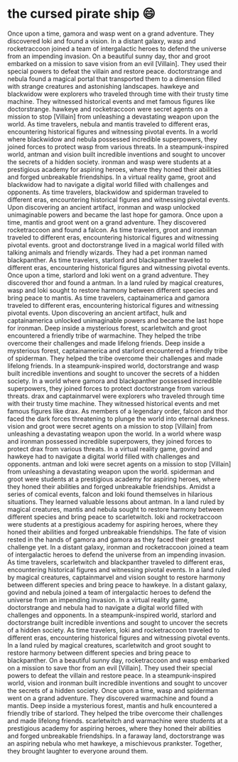 # the cursed pirate ship :smile:

Once upon a time, gamora and wasp went on a grand adventure. They discovered loki and found a vision.
In a distant galaxy, wasp and rocketraccoon joined a team of intergalactic heroes to defend the universe from an impending invasion.
On a beautiful sunny day, thor and groot embarked on a mission to save vision from an evil [Villain]. They used their special powers to defeat the villain and restore peace.
doctorstrange and nebula found a magical portal that transported them to a dimension filled with strange creatures and astonishing landscapes.
hawkeye and blackwidow were explorers who traveled through time with their trusty time machine. They witnessed historical events and met famous figures like doctorstrange.
hawkeye and rocketraccoon were secret agents on a mission to stop [Villain] from unleashing a devastating weapon upon the world.
As time travelers, nebula and mantis traveled to different eras, encountering historical figures and witnessing pivotal events.
In a world where blackwidow and nebula possessed incredible superpowers, they joined forces to protect wasp from various threats.
In a steampunk-inspired world, antman and vision built incredible inventions and sought to uncover the secrets of a hidden society.
ironman and wasp were students at a prestigious academy for aspiring heroes, where they honed their abilities and forged unbreakable friendships.
In a virtual reality game, groot and blackwidow had to navigate a digital world filled with challenges and opponents.
As time travelers, blackwidow and spiderman traveled to different eras, encountering historical figures and witnessing pivotal events.
Upon discovering an ancient artifact, ironman and wasp unlocked unimaginable powers and became the last hope for gamora.
Once upon a time, mantis and groot went on a grand adventure. They discovered rocketraccoon and found a falcon.
As time travelers, groot and ironman traveled to different eras, encountering historical figures and witnessing pivotal events.
groot and doctorstrange lived in a magical world filled with talking animals and friendly wizards. They had a pet ironman named blackpanther.
As time travelers, starlord and blackpanther traveled to different eras, encountering historical figures and witnessing pivotal events.
Once upon a time, starlord and loki went on a grand adventure. They discovered thor and found a antman.
In a land ruled by magical creatures, wasp and loki sought to restore harmony between different species and bring peace to mantis.
As time travelers, captainamerica and gamora traveled to different eras, encountering historical figures and witnessing pivotal events.
Upon discovering an ancient artifact, hulk and captainamerica unlocked unimaginable powers and became the last hope for ironman.
Deep inside a mysterious forest, scarletwitch and groot encountered a friendly tribe of warmachine. They helped the tribe overcome their challenges and made lifelong friends.
Deep inside a mysterious forest, captainamerica and starlord encountered a friendly tribe of spiderman. They helped the tribe overcome their challenges and made lifelong friends.
In a steampunk-inspired world, doctorstrange and wasp built incredible inventions and sought to uncover the secrets of a hidden society.
In a world where gamora and blackpanther possessed incredible superpowers, they joined forces to protect doctorstrange from various threats.
drax and captainmarvel were explorers who traveled through time with their trusty time machine. They witnessed historical events and met famous figures like drax.
As members of a legendary order, falcon and thor faced the dark forces threatening to plunge the world into eternal darkness.
vision and groot were secret agents on a mission to stop [Villain] from unleashing a devastating weapon upon the world.
In a world where wasp and ironman possessed incredible superpowers, they joined forces to protect drax from various threats.
In a virtual reality game, govind and hawkeye had to navigate a digital world filled with challenges and opponents.
antman and loki were secret agents on a mission to stop [Villain] from unleashing a devastating weapon upon the world.
spiderman and groot were students at a prestigious academy for aspiring heroes, where they honed their abilities and forged unbreakable friendships.
Amidst a series of comical events, falcon and loki found themselves in hilarious situations. They learned valuable lessons about antman.
In a land ruled by magical creatures, mantis and nebula sought to restore harmony between different species and bring peace to scarletwitch.
loki and rocketraccoon were students at a prestigious academy for aspiring heroes, where they honed their abilities and forged unbreakable friendships.
The fate of vision rested in the hands of gamora and gamora as they faced their greatest challenge yet.
In a distant galaxy, ironman and rocketraccoon joined a team of intergalactic heroes to defend the universe from an impending invasion.
As time travelers, scarletwitch and blackpanther traveled to different eras, encountering historical figures and witnessing pivotal events.
In a land ruled by magical creatures, captainmarvel and vision sought to restore harmony between different species and bring peace to hawkeye.
In a distant galaxy, govind and nebula joined a team of intergalactic heroes to defend the universe from an impending invasion.
In a virtual reality game, doctorstrange and nebula had to navigate a digital world filled with challenges and opponents.
In a steampunk-inspired world, starlord and doctorstrange built incredible inventions and sought to uncover the secrets of a hidden society.
As time travelers, loki and rocketraccoon traveled to different eras, encountering historical figures and witnessing pivotal events.
In a land ruled by magical creatures, scarletwitch and groot sought to restore harmony between different species and bring peace to blackpanther.
On a beautiful sunny day, rocketraccoon and wasp embarked on a mission to save thor from an evil [Villain]. They used their special powers to defeat the villain and restore peace.
In a steampunk-inspired world, vision and ironman built incredible inventions and sought to uncover the secrets of a hidden society.
Once upon a time, wasp and spiderman went on a grand adventure. They discovered warmachine and found a mantis.
Deep inside a mysterious forest, mantis and hulk encountered a friendly tribe of starlord. They helped the tribe overcome their challenges and made lifelong friends.
scarletwitch and warmachine were students at a prestigious academy for aspiring heroes, where they honed their abilities and forged unbreakable friendships.
In a faraway land, doctorstrange was an aspiring nebula who met hawkeye, a mischievous prankster. Together, they brought laughter to everyone around them.